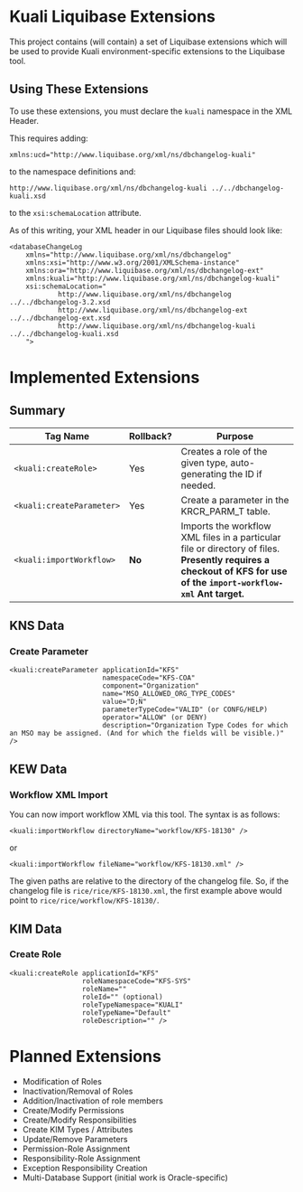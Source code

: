 Kuali Liquibase Extensions
========================

This project contains (will contain) a set of Liquibase extensions which will be used to provide Kuali environment-specific extensions to the Liquibase tool.

Using These Extensions
----------------------

To use these extensions, you must declare the `kuali` namespace in the XML Header.

This requires adding:

	xmlns:ucd="http://www.liquibase.org/xml/ns/dbchangelog-kuali"

to the namespace definitions and:

	http://www.liquibase.org/xml/ns/dbchangelog-kuali ../../dbchangelog-kuali.xsd
	
to the `xsi:schemaLocation` attribute.

As of this writing, your XML header in our Liquibase files should look like:

```
<databaseChangeLog
    xmlns="http://www.liquibase.org/xml/ns/dbchangelog"
    xmlns:xsi="http://www.w3.org/2001/XMLSchema-instance"
    xmlns:ora="http://www.liquibase.org/xml/ns/dbchangelog-ext"
    xmlns:kuali="http://www.liquibase.org/xml/ns/dbchangelog-kuali"
    xsi:schemaLocation="
    		http://www.liquibase.org/xml/ns/dbchangelog     ../../dbchangelog-3.2.xsd
			http://www.liquibase.org/xml/ns/dbchangelog-ext ../../dbchangelog-ext.xsd
			http://www.liquibase.org/xml/ns/dbchangelog-kuali ../../dbchangelog-kuali.xsd
    ">
```

Implemented Extensions
======================

## Summary

| Tag Name                  | Rollback? | Purpose |
| ------------------------- | --------- | ------- |
| `<kuali:createRole>`      | Yes       | Creates a role of the given type, auto-generating the ID if needed. |
| `<kuali:createParameter>` | Yes       | Create a parameter in the KRCR_PARM_T table.
| `<kuali:importWorkflow>`  | **No**    | Imports the workflow XML files in a particular file or directory of files.  **Presently requires a checkout of KFS for use of the `import-workflow-xml` Ant target.** |

## KNS Data

### Create Parameter

  	<kuali:createParameter applicationId="KFS" 
						   namespaceCode="KFS-COA"
						   component="Organization"
						   name="MSO_ALLOWED_ORG_TYPE_CODES"
						   value="D;N"
						   parameterTypeCode="VALID" (or CONFG/HELP)
						   operator="ALLOW" (or DENY)
						   description="Organization Type Codes for which an MSO may be assigned. (And for which the fields will be visible.)" />

## KEW Data

### Workflow XML Import

You can now import workflow XML via this tool.  The syntax is as follows:

	<kuali:importWorkflow directoryName="workflow/KFS-18130" />
	
or

	<kuali:importWorkflow fileName="workflow/KFS-18130.xml" />

The given paths are relative to the directory of the changelog file.  So, if the changelog file is `rice/rice/KFS-18130.xml`, the first example above would point to `rice/rice/workflow/KFS-18130/`.

## KIM Data

### Create Role

	<kuali:createRole applicationId="KFS" 
					  roleNamespaceCode="KFS-SYS"
					  roleName="" 
					  roleId="" (optional)
					  roleTypeNamespace="KUALI"
					  roleTypeName="Default"
  					  roleDescription="" />


Planned Extensions
==================

* Modification of Roles
* Inactivation/Removal of Roles
* Addition/Inactivation of role members
* Create/Modify Permissions
* Create/Modify Responsibilities
* Create KIM Types / Attributes
* Update/Remove Parameters
* Permission-Role Assignment
* Responsibility-Role Assignment
* Exception Responsibility Creation
* Multi-Database Support (initial work is Oracle-specific)